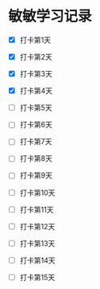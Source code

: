 # 敏敏学习记录

- [x] 打卡第1天
- [x] 打卡第2天
- [x] 打卡第3天
- [x] 打卡第4天
- [ ] 打卡第5天
- [ ] 打卡第6天
- [ ] 打卡第7天
- [ ] 打卡第8天
- [ ] 打卡第9天
- [ ] 打卡第10天
- [ ] 打卡第11天
- [ ] 打卡第12天
- [ ] 打卡第13天
- [ ] 打卡第14天
- [ ] 打卡第15天


